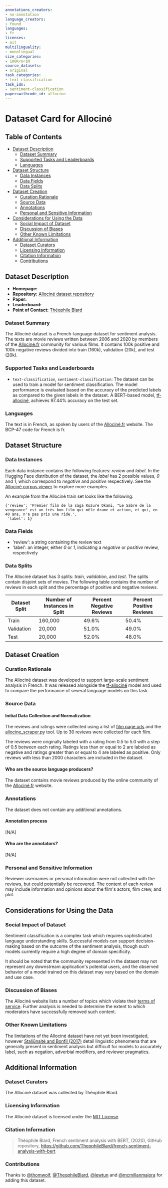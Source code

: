 ```yaml
---
annotations_creators:
- no-annotation
language_creators:
- found
languages:
- fr
licenses:
- mit
multilinguality:
- monolingual
size_categories:
- 100K<n<1M
source_datasets:
- original
task_categories:
- text-classification
task_ids:
- sentiment-classification
paperswithcode_id: allocine
---
```


# Dataset Card for Allociné

## Table of Contents
- [Dataset Description](#dataset-description)
  - [Dataset Summary](#dataset-summary)
  - [Supported Tasks and Leaderboards](#supported-tasks-and-leaderboards)
  - [Languages](#languages)
- [Dataset Structure](#dataset-structure)
  - [Data Instances](#data-instances)
  - [Data Fields](#data-fields)
  - [Data Splits](#data-splits)
- [Dataset Creation](#dataset-creation)
  - [Curation Rationale](#curation-rationale)
  - [Source Data](#source-data)
  - [Annotations](#annotations)
  - [Personal and Sensitive Information](#personal-and-sensitive-information)
- [Considerations for Using the Data](#considerations-for-using-the-data)
  - [Social Impact of Dataset](#social-impact-of-dataset)
  - [Discussion of Biases](#discussion-of-biases)
  - [Other Known Limitations](#other-known-limitations)
- [Additional Information](#additional-information)
  - [Dataset Curators](#dataset-curators)
  - [Licensing Information](#licensing-information)
  - [Citation Information](#citation-information)
  - [Contributions](#contributions)

## Dataset Description

- **Homepage:** 
- **Repository:** [Allociné dataset repository](https://github.com/TheophileBlard/french-sentiment-analysis-with-bert/tree/master/allocine_dataset)
- **Paper:**
- **Leaderboard:**
- **Point of Contact:** [Théophile Blard](mailto:theophile.blard@gmail.com)

### Dataset Summary

The Allociné dataset is a French-language dataset for sentiment analysis. The texts are movie reviews written between 2006 and 2020 by members of the [Allociné.fr](https://www.allocine.fr/) community for various films. It contains 100k positive and 100k negative reviews divided into train (160k), validation (20k), and test (20k). 

### Supported Tasks and Leaderboards

- `text-classification`, `sentiment-classification`: The dataset can be used to train a model for sentiment classification. The model performance is evaluated based on the accuracy of the predicted labels as compared to the given labels in the dataset. A BERT-based model, [tf-allociné](https://huggingface.co/tblard/tf-allocine), achieves 97.44% accuracy on the test set. 

### Languages

The text is in French, as spoken by users of the [Allociné.fr](https://www.allocine.fr/) website. The BCP-47 code for French is fr.

## Dataset Structure

### Data Instances

Each data instance contains the following features: _review_ and _label_. In the Hugging Face distribution of the dataset, the _label_ has 2 possible values, _0_ and _1_, which correspond to _negative_ and _positive_ respectively. See the [Allociné corpus viewer](https://huggingface.co/datasets/viewer/?dataset=allocine) to explore more examples.

An example from the Allociné train set looks like the following:
```
{'review': 'Premier film de la saga Kozure Okami, "Le Sabre de la vengeance" est un très bon film qui mêle drame et action, et qui, en 40 ans, n'a pas pris une ride.',
 'label': 1}

```

### Data Fields

- 'review': a string containing the review text
- 'label': an integer, either _0_ or _1_, indicating a _negative_ or _positive_ review, respectively

### Data Splits

The Allociné dataset has 3 splits: _train_, _validation_, and _test_. The splits contain disjoint sets of movies. The following table contains the number of reviews in each split and the percentage of positive and negative reviews. 

| Dataset Split | Number of Instances in Split | Percent Negative Reviews | Percent Positive Reviews |
| ------------- | ---------------------------- | ------------------------ | ------------------------ |
| Train         | 160,000                      | 49.6%                    | 50.4%                    |
| Validation    | 20,000                       | 51.0%                    | 49.0%                    |
| Test          | 20,000                       | 52.0%                    | 48.0%                    |

## Dataset Creation

### Curation Rationale

The Allociné dataset was developed to support large-scale sentiment analysis in French. It was released alongside the [tf-allociné](https://huggingface.co/tblard/tf-allocine) model and used to compare the performance of several language models on this task. 

### Source Data

#### Initial Data Collection and Normalization

The reviews and ratings were collected using a list of [film page urls](https://github.com/TheophileBlard/french-sentiment-analysis-with-bert/blob/master/allocine_dataset/allocine_films_urls.txt) and the [allocine_scraper.py](https://github.com/TheophileBlard/french-sentiment-analysis-with-bert/blob/master/allocine_dataset/allocine_scraper.py) tool. Up to 30 reviews were collected for each film. 

The reviews were originally labeled with a rating from 0.5 to 5.0 with a step of 0.5 between each rating. Ratings less than or equal to 2 are labeled as negative and ratings greater than or equal to 4 are labeled as positive. Only reviews with less than 2000 characters are included in the dataset. 

#### Who are the source language producers?

The dataset contains movie reviews produced by the online community of the [Allociné.fr](https://www.allocine.fr/) website. 

### Annotations

The dataset does not contain any additional annotations. 

#### Annotation process

[N/A]

#### Who are the annotators?

[N/A]

### Personal and Sensitive Information

Reviewer usernames or personal information were not collected with the reviews, but could potentially be recovered. The content of each review may include information and opinions about the film's actors, film crew, and plot.

## Considerations for Using the Data

### Social Impact of Dataset

Sentiment classification is a complex task which requires sophisticated language understanding skills. Successful models can support decision-making based on the outcome of the sentiment analysis, though such models currently require a high degree of domain specificity. 

It should be noted that the community represented in the dataset may not represent any downstream application's potential users, and the observed behavior of a model trained on this dataset may vary based on the domain and use case. 

### Discussion of Biases

The Allociné website lists a number of topics which violate their [terms of service](https://www.allocine.fr/service/conditions.html#charte). Further analysis is needed to determine the extent to which moderators have successfully removed such content. 

### Other Known Limitations

The limitations of the Allociné dataset have not yet been investigated, however [Staliūnaitė and Bonfil (2017)](https://www.aclweb.org/anthology/W17-5410.pdf) detail linguistic phenomena that are generally present in sentiment analysis but difficult for models to accurately label, such as negation, adverbial modifiers, and reviewer pragmatics. 

## Additional Information

### Dataset Curators

The Allociné dataset was collected by Théophile Blard. 

### Licensing Information

The Allociné dataset is licensed under the [MIT License](https://opensource.org/licenses/MIT).

### Citation Information

> Théophile Blard, French sentiment analysis with BERT, (2020), GitHub repository, <https://github.com/TheophileBlard/french-sentiment-analysis-with-bert>

### Contributions

Thanks to [@thomwolf](https://github.com/thomwolf), [@TheophileBlard](https://github.com/TheophileBlard), [@lewtun](https://github.com/lewtun) and [@mcmillanmajora](https://github.com/mcmillanmajora) for adding this dataset.
